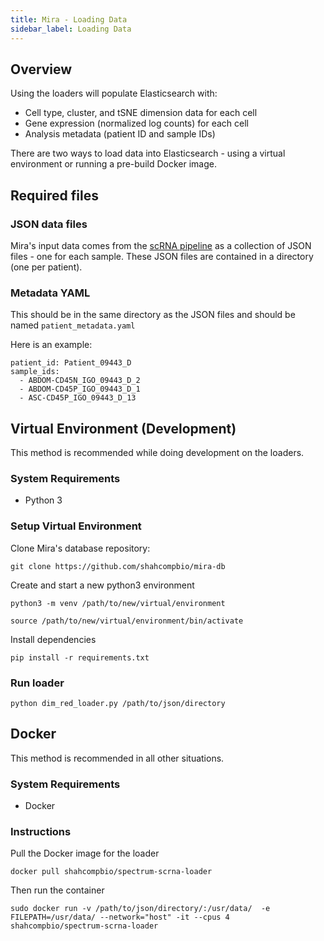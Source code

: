 ```yaml
---
title: Mira - Loading Data
sidebar_label: Loading Data
---
```


## Overview

Using the loaders will populate Elasticsearch with:

- Cell type, cluster, and tSNE dimension data for each cell
- Gene expression (normalized log counts) for each cell
- Analysis metadata (patient ID and sample IDs)

There are two ways to load data into Elasticsearch - using a virtual environment or running a pre-build Docker image.

## Required files

### JSON data files

Mira's input data comes from the [scRNA pipeline](https://github.com/shahcompbio/SCRNApipeline) as a collection of JSON files - one for each sample. These JSON files are contained in a directory (one per patient).

### Metadata YAML

This should be in the same directory as the JSON files and should be named `patient_metadata.yaml`

Here is an example:

```
patient_id: Patient_09443_D
sample_ids:
  - ABDOM-CD45N_IGO_09443_D_2
  - ABDOM-CD45P_IGO_09443_D_1
  - ASC-CD45P_IGO_09443_D_13
```

## Virtual Environment (Development)

This method is recommended while doing development on the loaders.

### System Requirements

- Python 3

### Setup Virtual Environment

Clone Mira's database repository:

```
git clone https://github.com/shahcompbio/mira-db
```

Create and start a new python3 environment

```
python3 -m venv /path/to/new/virtual/environment

source /path/to/new/virtual/environment/bin/activate
```

Install dependencies

```
pip install -r requirements.txt
```

### Run loader

```
python dim_red_loader.py /path/to/json/directory
```

## Docker

This method is recommended in all other situations.

### System Requirements

- Docker

### Instructions

Pull the Docker image for the loader

```
docker pull shahcompbio/spectrum-scrna-loader
```

Then run the container

```
sudo docker run -v /path/to/json/directory/:/usr/data/  -e FILEPATH=/usr/data/ --network="host" -it --cpus 4 shahcompbio/spectrum-scrna-loader
```

